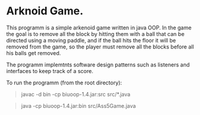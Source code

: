 # Arknoid Game.

This programm is a simple arkenoid game written in java OOP.
In the game the goal is to remove all the block by hitting them with a ball
that can be directed using a moving paddle, and if the ball hits the floor it will 
be removed from the game, so the player must remove all the blocks before all his balls 
get removed.


The programm implemtnts software design patterns such as listeners and interfaces
to keep track of a score.


To run the programm (from the root directory):

> javac -d bin -cp biuoop-1.4.jar:src src/*.java

> java -cp biuoop-1.4.jar:bin src/Ass5Game.java

